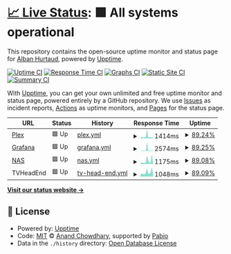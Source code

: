 # [📈 Live Status](https://ahurtaud.github.io/upptime): <!--live status--> **🟩 All systems operational**

This repository contains the open-source uptime monitor and status page for [Alban Hurtaud](https://ahurtaud.github.io/upptime), powered by [Upptime](https://github.com/upptime/upptime).

[![Uptime CI](https://github.com/ahurtaud/upptime/workflows/Uptime%20CI/badge.svg)](https://github.com/ahurtaud/upptime/actions?query=workflow%3A%22Uptime+CI%22)
[![Response Time CI](https://github.com/ahurtaud/upptime/workflows/Response%20Time%20CI/badge.svg)](https://github.com/ahurtaud/upptime/actions?query=workflow%3A%22Response+Time+CI%22)
[![Graphs CI](https://github.com/ahurtaud/upptime/workflows/Graphs%20CI/badge.svg)](https://github.com/ahurtaud/upptime/actions?query=workflow%3A%22Graphs+CI%22)
[![Static Site CI](https://github.com/ahurtaud/upptime/workflows/Static%20Site%20CI/badge.svg)](https://github.com/ahurtaud/upptime/actions?query=workflow%3A%22Static+Site+CI%22)
[![Summary CI](https://github.com/ahurtaud/upptime/workflows/Summary%20CI/badge.svg)](https://github.com/ahurtaud/upptime/actions?query=workflow%3A%22Summary+CI%22)

With [Upptime](https://upptime.js.org), you can get your own unlimited and free uptime monitor and status page, powered entirely by a GitHub repository. We use [Issues](https://github.com/ahurtaud/upptime/issues) as incident reports, [Actions](https://github.com/ahurtaud/upptime/actions) as uptime monitors, and [Pages](https://ahurtaud.github.io/upptime) for the status page.

<!--start: status pages-->
<!-- This summary is generated by Upptime (https://github.com/upptime/upptime) -->
<!-- Do not edit this manually, your changes will be overwritten -->
<!-- prettier-ignore -->
| URL | Status | History | Response Time | Uptime |
| --- | ------ | ------- | ------------- | ------ |
| <img alt="" src="https://app.plex.tv/auth/favicon.ico" height="13"> [Plex](http://plex.hurtauda.fr/identity) | 🟩 Up | [plex.yml](https://github.com/ahurtaud/upptime/commits/HEAD/history/plex.yml) | <details><summary><img alt="Response time graph" src="./graphs/plex/response-time-week.png" height="20"> 1414ms</summary><br><a href="https://status.hurtauda.fr/history/plex"><img alt="Response time 1019" src="https://img.shields.io/endpoint?url=https%3A%2F%2Fraw.githubusercontent.com%2Fahurtaud%2Fupptime%2FHEAD%2Fapi%2Fplex%2Fresponse-time.json"></a><br><a href="https://status.hurtauda.fr/history/plex"><img alt="24-hour response time 760" src="https://img.shields.io/endpoint?url=https%3A%2F%2Fraw.githubusercontent.com%2Fahurtaud%2Fupptime%2FHEAD%2Fapi%2Fplex%2Fresponse-time-day.json"></a><br><a href="https://status.hurtauda.fr/history/plex"><img alt="7-day response time 1414" src="https://img.shields.io/endpoint?url=https%3A%2F%2Fraw.githubusercontent.com%2Fahurtaud%2Fupptime%2FHEAD%2Fapi%2Fplex%2Fresponse-time-week.json"></a><br><a href="https://status.hurtauda.fr/history/plex"><img alt="30-day response time 1019" src="https://img.shields.io/endpoint?url=https%3A%2F%2Fraw.githubusercontent.com%2Fahurtaud%2Fupptime%2FHEAD%2Fapi%2Fplex%2Fresponse-time-month.json"></a><br><a href="https://status.hurtauda.fr/history/plex"><img alt="1-year response time 1019" src="https://img.shields.io/endpoint?url=https%3A%2F%2Fraw.githubusercontent.com%2Fahurtaud%2Fupptime%2FHEAD%2Fapi%2Fplex%2Fresponse-time-year.json"></a></details> | <details><summary><a href="https://status.hurtauda.fr/history/plex">89.24%</a></summary><a href="https://status.hurtauda.fr/history/plex"><img alt="All-time uptime 94.17%" src="https://img.shields.io/endpoint?url=https%3A%2F%2Fraw.githubusercontent.com%2Fahurtaud%2Fupptime%2FHEAD%2Fapi%2Fplex%2Fuptime.json"></a><br><a href="https://status.hurtauda.fr/history/plex"><img alt="24-hour uptime 73.58%" src="https://img.shields.io/endpoint?url=https%3A%2F%2Fraw.githubusercontent.com%2Fahurtaud%2Fupptime%2FHEAD%2Fapi%2Fplex%2Fuptime-day.json"></a><br><a href="https://status.hurtauda.fr/history/plex"><img alt="7-day uptime 89.24%" src="https://img.shields.io/endpoint?url=https%3A%2F%2Fraw.githubusercontent.com%2Fahurtaud%2Fupptime%2FHEAD%2Fapi%2Fplex%2Fuptime-week.json"></a><br><a href="https://status.hurtauda.fr/history/plex"><img alt="30-day uptime 94.17%" src="https://img.shields.io/endpoint?url=https%3A%2F%2Fraw.githubusercontent.com%2Fahurtaud%2Fupptime%2FHEAD%2Fapi%2Fplex%2Fuptime-month.json"></a><br><a href="https://status.hurtauda.fr/history/plex"><img alt="1-year uptime 94.17%" src="https://img.shields.io/endpoint?url=https%3A%2F%2Fraw.githubusercontent.com%2Fahurtaud%2Fupptime%2FHEAD%2Fapi%2Fplex%2Fuptime-year.json"></a></details>
| <img alt="" src="https://grafana.hurtauda.fr/public/img/grafana_icon.svg" height="13"> [Grafana](https://grafana.hurtauda.fr) | 🟩 Up | [grafana.yml](https://github.com/ahurtaud/upptime/commits/HEAD/history/grafana.yml) | <details><summary><img alt="Response time graph" src="./graphs/grafana/response-time-week.png" height="20"> 2574ms</summary><br><a href="https://status.hurtauda.fr/history/grafana"><img alt="Response time 1353" src="https://img.shields.io/endpoint?url=https%3A%2F%2Fraw.githubusercontent.com%2Fahurtaud%2Fupptime%2FHEAD%2Fapi%2Fgrafana%2Fresponse-time.json"></a><br><a href="https://status.hurtauda.fr/history/grafana"><img alt="24-hour response time 708" src="https://img.shields.io/endpoint?url=https%3A%2F%2Fraw.githubusercontent.com%2Fahurtaud%2Fupptime%2FHEAD%2Fapi%2Fgrafana%2Fresponse-time-day.json"></a><br><a href="https://status.hurtauda.fr/history/grafana"><img alt="7-day response time 2574" src="https://img.shields.io/endpoint?url=https%3A%2F%2Fraw.githubusercontent.com%2Fahurtaud%2Fupptime%2FHEAD%2Fapi%2Fgrafana%2Fresponse-time-week.json"></a><br><a href="https://status.hurtauda.fr/history/grafana"><img alt="30-day response time 1353" src="https://img.shields.io/endpoint?url=https%3A%2F%2Fraw.githubusercontent.com%2Fahurtaud%2Fupptime%2FHEAD%2Fapi%2Fgrafana%2Fresponse-time-month.json"></a><br><a href="https://status.hurtauda.fr/history/grafana"><img alt="1-year response time 1353" src="https://img.shields.io/endpoint?url=https%3A%2F%2Fraw.githubusercontent.com%2Fahurtaud%2Fupptime%2FHEAD%2Fapi%2Fgrafana%2Fresponse-time-year.json"></a></details> | <details><summary><a href="https://status.hurtauda.fr/history/grafana">89.25%</a></summary><a href="https://status.hurtauda.fr/history/grafana"><img alt="All-time uptime 94.18%" src="https://img.shields.io/endpoint?url=https%3A%2F%2Fraw.githubusercontent.com%2Fahurtaud%2Fupptime%2FHEAD%2Fapi%2Fgrafana%2Fuptime.json"></a><br><a href="https://status.hurtauda.fr/history/grafana"><img alt="24-hour uptime 73.62%" src="https://img.shields.io/endpoint?url=https%3A%2F%2Fraw.githubusercontent.com%2Fahurtaud%2Fupptime%2FHEAD%2Fapi%2Fgrafana%2Fuptime-day.json"></a><br><a href="https://status.hurtauda.fr/history/grafana"><img alt="7-day uptime 89.25%" src="https://img.shields.io/endpoint?url=https%3A%2F%2Fraw.githubusercontent.com%2Fahurtaud%2Fupptime%2FHEAD%2Fapi%2Fgrafana%2Fuptime-week.json"></a><br><a href="https://status.hurtauda.fr/history/grafana"><img alt="30-day uptime 94.18%" src="https://img.shields.io/endpoint?url=https%3A%2F%2Fraw.githubusercontent.com%2Fahurtaud%2Fupptime%2FHEAD%2Fapi%2Fgrafana%2Fuptime-month.json"></a><br><a href="https://status.hurtauda.fr/history/grafana"><img alt="1-year uptime 94.18%" src="https://img.shields.io/endpoint?url=https%3A%2F%2Fraw.githubusercontent.com%2Fahurtaud%2Fupptime%2FHEAD%2Fapi%2Fgrafana%2Fuptime-year.json"></a></details>
| <img alt="" src="https://icons.duckduckgo.com/ip3/nas.hurtauda.fr.ico" height="13"> [NAS](https://nas.hurtauda.fr) | 🟩 Up | [nas.yml](https://github.com/ahurtaud/upptime/commits/HEAD/history/nas.yml) | <details><summary><img alt="Response time graph" src="./graphs/nas/response-time-week.png" height="20"> 1175ms</summary><br><a href="https://status.hurtauda.fr/history/nas"><img alt="Response time 755" src="https://img.shields.io/endpoint?url=https%3A%2F%2Fraw.githubusercontent.com%2Fahurtaud%2Fupptime%2FHEAD%2Fapi%2Fnas%2Fresponse-time.json"></a><br><a href="https://status.hurtauda.fr/history/nas"><img alt="24-hour response time 1696" src="https://img.shields.io/endpoint?url=https%3A%2F%2Fraw.githubusercontent.com%2Fahurtaud%2Fupptime%2FHEAD%2Fapi%2Fnas%2Fresponse-time-day.json"></a><br><a href="https://status.hurtauda.fr/history/nas"><img alt="7-day response time 1175" src="https://img.shields.io/endpoint?url=https%3A%2F%2Fraw.githubusercontent.com%2Fahurtaud%2Fupptime%2FHEAD%2Fapi%2Fnas%2Fresponse-time-week.json"></a><br><a href="https://status.hurtauda.fr/history/nas"><img alt="30-day response time 755" src="https://img.shields.io/endpoint?url=https%3A%2F%2Fraw.githubusercontent.com%2Fahurtaud%2Fupptime%2FHEAD%2Fapi%2Fnas%2Fresponse-time-month.json"></a><br><a href="https://status.hurtauda.fr/history/nas"><img alt="1-year response time 755" src="https://img.shields.io/endpoint?url=https%3A%2F%2Fraw.githubusercontent.com%2Fahurtaud%2Fupptime%2FHEAD%2Fapi%2Fnas%2Fresponse-time-year.json"></a></details> | <details><summary><a href="https://status.hurtauda.fr/history/nas">89.08%</a></summary><a href="https://status.hurtauda.fr/history/nas"><img alt="All-time uptime 94.08%" src="https://img.shields.io/endpoint?url=https%3A%2F%2Fraw.githubusercontent.com%2Fahurtaud%2Fupptime%2FHEAD%2Fapi%2Fnas%2Fuptime.json"></a><br><a href="https://status.hurtauda.fr/history/nas"><img alt="24-hour uptime 72.38%" src="https://img.shields.io/endpoint?url=https%3A%2F%2Fraw.githubusercontent.com%2Fahurtaud%2Fupptime%2FHEAD%2Fapi%2Fnas%2Fuptime-day.json"></a><br><a href="https://status.hurtauda.fr/history/nas"><img alt="7-day uptime 89.08%" src="https://img.shields.io/endpoint?url=https%3A%2F%2Fraw.githubusercontent.com%2Fahurtaud%2Fupptime%2FHEAD%2Fapi%2Fnas%2Fuptime-week.json"></a><br><a href="https://status.hurtauda.fr/history/nas"><img alt="30-day uptime 94.08%" src="https://img.shields.io/endpoint?url=https%3A%2F%2Fraw.githubusercontent.com%2Fahurtaud%2Fupptime%2FHEAD%2Fapi%2Fnas%2Fuptime-month.json"></a><br><a href="https://status.hurtauda.fr/history/nas"><img alt="1-year uptime 94.08%" src="https://img.shields.io/endpoint?url=https%3A%2F%2Fraw.githubusercontent.com%2Fahurtaud%2Fupptime%2FHEAD%2Fapi%2Fnas%2Fuptime-year.json"></a></details>
| <img alt="" src="https://icons.duckduckgo.com/ip3/tv.hurtauda.fr.ico" height="13"> TVHeadEnd | 🟩 Up | [tv-head-end.yml](https://github.com/ahurtaud/upptime/commits/HEAD/history/tv-head-end.yml) | <details><summary><img alt="Response time graph" src="./graphs/tv-head-end/response-time-week.png" height="20"> 1048ms</summary><br><a href="https://status.hurtauda.fr/history/tv-head-end"><img alt="Response time 889" src="https://img.shields.io/endpoint?url=https%3A%2F%2Fraw.githubusercontent.com%2Fahurtaud%2Fupptime%2FHEAD%2Fapi%2Ftv-head-end%2Fresponse-time.json"></a><br><a href="https://status.hurtauda.fr/history/tv-head-end"><img alt="24-hour response time 1302" src="https://img.shields.io/endpoint?url=https%3A%2F%2Fraw.githubusercontent.com%2Fahurtaud%2Fupptime%2FHEAD%2Fapi%2Ftv-head-end%2Fresponse-time-day.json"></a><br><a href="https://status.hurtauda.fr/history/tv-head-end"><img alt="7-day response time 1048" src="https://img.shields.io/endpoint?url=https%3A%2F%2Fraw.githubusercontent.com%2Fahurtaud%2Fupptime%2FHEAD%2Fapi%2Ftv-head-end%2Fresponse-time-week.json"></a><br><a href="https://status.hurtauda.fr/history/tv-head-end"><img alt="30-day response time 889" src="https://img.shields.io/endpoint?url=https%3A%2F%2Fraw.githubusercontent.com%2Fahurtaud%2Fupptime%2FHEAD%2Fapi%2Ftv-head-end%2Fresponse-time-month.json"></a><br><a href="https://status.hurtauda.fr/history/tv-head-end"><img alt="1-year response time 889" src="https://img.shields.io/endpoint?url=https%3A%2F%2Fraw.githubusercontent.com%2Fahurtaud%2Fupptime%2FHEAD%2Fapi%2Ftv-head-end%2Fresponse-time-year.json"></a></details> | <details><summary><a href="https://status.hurtauda.fr/history/tv-head-end">89.09%</a></summary><a href="https://status.hurtauda.fr/history/tv-head-end"><img alt="All-time uptime 94.09%" src="https://img.shields.io/endpoint?url=https%3A%2F%2Fraw.githubusercontent.com%2Fahurtaud%2Fupptime%2FHEAD%2Fapi%2Ftv-head-end%2Fuptime.json"></a><br><a href="https://status.hurtauda.fr/history/tv-head-end"><img alt="24-hour uptime 72.43%" src="https://img.shields.io/endpoint?url=https%3A%2F%2Fraw.githubusercontent.com%2Fahurtaud%2Fupptime%2FHEAD%2Fapi%2Ftv-head-end%2Fuptime-day.json"></a><br><a href="https://status.hurtauda.fr/history/tv-head-end"><img alt="7-day uptime 89.09%" src="https://img.shields.io/endpoint?url=https%3A%2F%2Fraw.githubusercontent.com%2Fahurtaud%2Fupptime%2FHEAD%2Fapi%2Ftv-head-end%2Fuptime-week.json"></a><br><a href="https://status.hurtauda.fr/history/tv-head-end"><img alt="30-day uptime 94.09%" src="https://img.shields.io/endpoint?url=https%3A%2F%2Fraw.githubusercontent.com%2Fahurtaud%2Fupptime%2FHEAD%2Fapi%2Ftv-head-end%2Fuptime-month.json"></a><br><a href="https://status.hurtauda.fr/history/tv-head-end"><img alt="1-year uptime 94.09%" src="https://img.shields.io/endpoint?url=https%3A%2F%2Fraw.githubusercontent.com%2Fahurtaud%2Fupptime%2FHEAD%2Fapi%2Ftv-head-end%2Fuptime-year.json"></a></details>

<!--end: status pages-->

[**Visit our status website →**](https://ahurtaud.github.io/upptime)

## 📄 License

- Powered by: [Upptime](https://github.com/upptime/upptime)
- Code: [MIT](./LICENSE) © [Anand Chowdhary](https://anandchowdhary.com), supported by [Pabio](https://pabio.com)
- Data in the `./history` directory: [Open Database License](https://opendatacommons.org/licenses/odbl/1-0/)
